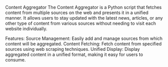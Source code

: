 Content Aggregator
The Content Aggregator is a Python script that fetches content from multiple sources on the web and presents it in a unified manner. It allows users to stay updated with the latest news, articles, or any other type of content from various sources without needing to visit each website individually.

Features:
Source Management: Easily add and manage sources from which content will be aggregated.
Content Fetching: Fetch content from specified sources using web scraping techniques.
Unified Display: Display aggregated content in a unified format, making it easy for users to consume.
